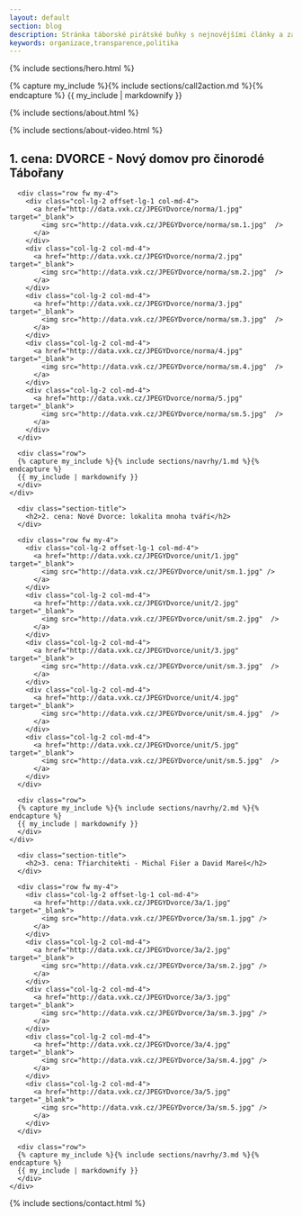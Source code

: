 ```yaml
---
layout: default
section: blog
description: Stránka táborské pirátské buňky s nejnovějšími články a základním rozcestníkem.
keywords: organizace,transparence,politika
---
```



{% include sections/hero.html %}

<main id="main">

<section id="cta" class="cta">
  <div class="container" data-aos="zoom-in">
    {% capture my_include %}{% include sections/call2action.md %}{% endcapture %}
    {{ my_include | markdownify }}
  </div>
</section>

  {% include sections/about.html %}

  {% include sections/about-video.html %}

  <section id="1cena" class="team section-bg">
    <div class="container" data-aos="fade-up">
      <div class="section-title">
        <h2>1. cena: DVORCE - Nový domov pro činorodé Tábořany</h2>
      </div>

      <div class="row fw my-4">
        <div class="col-lg-2 offset-lg-1 col-md-4">
          <a href="http://data.vxk.cz/JPEGYDvorce/norma/1.jpg" target="_blank">
            <img src="http://data.vxk.cz/JPEGYDvorce/norma/sm.1.jpg"  />
          </a>
        </div>
        <div class="col-lg-2 col-md-4">
          <a href="http://data.vxk.cz/JPEGYDvorce/norma/2.jpg" target="_blank">
            <img src="http://data.vxk.cz/JPEGYDvorce/norma/sm.2.jpg"  />
          </a>
        </div>
        <div class="col-lg-2 col-md-4">
          <a href="http://data.vxk.cz/JPEGYDvorce/norma/3.jpg" target="_blank">
            <img src="http://data.vxk.cz/JPEGYDvorce/norma/sm.3.jpg"  />
          </a>
        </div>
        <div class="col-lg-2 col-md-4">
          <a href="http://data.vxk.cz/JPEGYDvorce/norma/4.jpg" target="_blank">
            <img src="http://data.vxk.cz/JPEGYDvorce/norma/sm.4.jpg"  />
          </a>
        </div>
        <div class="col-lg-2 col-md-4">
          <a href="http://data.vxk.cz/JPEGYDvorce/norma/5.jpg" target="_blank">
            <img src="http://data.vxk.cz/JPEGYDvorce/norma/sm.5.jpg"  />
          </a>
        </div>
      </div>

      <div class="row">
      {% capture my_include %}{% include sections/navrhy/1.md %}{% endcapture %}
      {{ my_include | markdownify }}
      </div>
    </div>
  </section>

  <section id="2cena" class="team">
    <div class="container" data-aos="fade-up">

      <div class="section-title">
        <h2>2. cena: Nové Dvorce: lokalita mnoha tváří</h2>
      </div>

      <div class="row fw my-4">
        <div class="col-lg-2 offset-lg-1 col-md-4">
          <a href="http://data.vxk.cz/JPEGYDvorce/unit/1.jpg" target="_blank">
            <img src="http://data.vxk.cz/JPEGYDvorce/unit/sm.1.jpg" />
          </a>
        </div>
        <div class="col-lg-2 col-md-4">
          <a href="http://data.vxk.cz/JPEGYDvorce/unit/2.jpg" target="_blank">
            <img src="http://data.vxk.cz/JPEGYDvorce/unit/sm.2.jpg"  />
          </a>
        </div>
        <div class="col-lg-2 col-md-4">
          <a href="http://data.vxk.cz/JPEGYDvorce/unit/3.jpg" target="_blank">
            <img src="http://data.vxk.cz/JPEGYDvorce/unit/sm.3.jpg"  />
          </a>
        </div>
        <div class="col-lg-2 col-md-4">
          <a href="http://data.vxk.cz/JPEGYDvorce/unit/4.jpg" target="_blank">
            <img src="http://data.vxk.cz/JPEGYDvorce/unit/sm.4.jpg"  />
          </a>
        </div>
        <div class="col-lg-2 col-md-4">
          <a href="http://data.vxk.cz/JPEGYDvorce/unit/5.jpg" target="_blank">
            <img src="http://data.vxk.cz/JPEGYDvorce/unit/sm.5.jpg"  />
          </a>
        </div>
      </div>

      <div class="row">
      {% capture my_include %}{% include sections/navrhy/2.md %}{% endcapture %}
      {{ my_include | markdownify }}
      </div>
    </div>
  </section>

  <section id="3cena" class="team section-bg">
    <div class="container" data-aos="fade-up">

      <div class="section-title">
        <h2>3. cena: Třiarchitekti - Michal Fišer a David Mareš</h2>
      </div>

      <div class="row fw my-4">
        <div class="col-lg-2 offset-lg-1 col-md-4">
          <a href="http://data.vxk.cz/JPEGYDvorce/3a/1.jpg" target="_blank">
            <img src="http://data.vxk.cz/JPEGYDvorce/3a/sm.1.jpg" />
          </a>
        </div>
        <div class="col-lg-2 col-md-4">
          <a href="http://data.vxk.cz/JPEGYDvorce/3a/2.jpg" target="_blank">
            <img src="http://data.vxk.cz/JPEGYDvorce/3a/sm.2.jpg" />
          </a>
        </div>
        <div class="col-lg-2 col-md-4">
          <a href="http://data.vxk.cz/JPEGYDvorce/3a/3.jpg" target="_blank">
            <img src="http://data.vxk.cz/JPEGYDvorce/3a/sm.3.jpg" />
          </a>
        </div>
        <div class="col-lg-2 col-md-4">
          <a href="http://data.vxk.cz/JPEGYDvorce/3a/4.jpg" target="_blank">
            <img src="http://data.vxk.cz/JPEGYDvorce/3a/sm.4.jpg" />
          </a>
        </div>
        <div class="col-lg-2 col-md-4">
          <a href="http://data.vxk.cz/JPEGYDvorce/3a/5.jpg" target="_blank">
            <img src="http://data.vxk.cz/JPEGYDvorce/3a/sm.5.jpg" />
          </a>
        </div>
      </div>

      <div class="row">
      {% capture my_include %}{% include sections/navrhy/3.md %}{% endcapture %}
      {{ my_include | markdownify }}
      </div>
    </div>
  </section>

  {% include sections/contact.html %}

</main><!-- End #main -->
